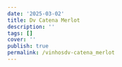```yaml
---
date: '2025-03-02'
title: Dv Catena Merlot
description: ''
tags: []
cover: ''
publish: true
permalink: /vinhosdv-catena_merlot
---
```

